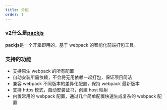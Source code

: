 ```yaml
---
title: 介绍
order: 1
---
```


### v2什么是[packjs](https://www.npmjs.com/package/packjs)

**packjs**是一个开箱即用的，基于 webpack 的智能化前端打包工具。

### 支持的功能

- 支持原生 webpack 的所有配置
- 自动安装所需依赖，不会将无用依赖一起打包，保证项目简洁
- 兼容 webpack 不同版本的差异化配置，保持 webpack 最新版本
- 支持 https 模式，自动安装证书，创建 host 映射
- 内置常用的 webpack 配置，通过几个简单配置快速生成复杂的 webpack 配置
